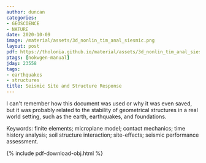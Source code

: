 ```yaml
---
author: duncan
categories:
- GEOSCIENCE
- NATURE
date: 2020-10-09
image: /material/assets/3d_nonlin_tim_anal_siesmic.png
layout: post
pdf: https://tholonia.github.io/material/assets/3d_nonlin_tim_anal_siesmic.pdf
ptags: [nokwgen-manual]
jday: 23558
tags:
- earthquakes
- structures
title: Seismic Site and Structure Response
---
```


I can't remember how this document was used or why it was even saved, but it was probably related to the stability of geometrical structures in a real world setting, such as the earth, earthquakes, and foundations.

Keywords: finite elements; microplane model; contact mechanics; time history analysis; soil structure interaction; site-effects; seismic performance assessment.
<!--more-->
{% include pdf-download-obj.html %}

